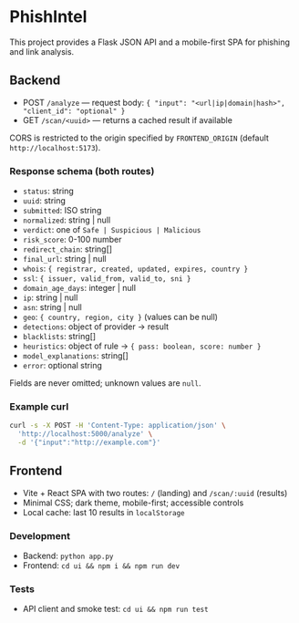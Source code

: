 # PhishIntel

This project provides a Flask JSON API and a mobile-first SPA for phishing and link analysis.

## Backend

- POST `/analyze` — request body: `{ "input": "<url|ip|domain|hash>", "client_id": "optional" }`
- GET `/scan/<uuid>` — returns a cached result if available

CORS is restricted to the origin specified by `FRONTEND_ORIGIN` (default `http://localhost:5173`).

### Response schema (both routes)
- `status`: string
- `uuid`: string
- `submitted`: ISO string
- `normalized`: string | null
- `verdict`: one of `Safe | Suspicious | Malicious`
- `risk_score`: 0-100 number
- `redirect_chain`: string[]
- `final_url`: string | null
- `whois`: `{ registrar, created, updated, expires, country }`
- `ssl`: `{ issuer, valid_from, valid_to, sni }`
- `domain_age_days`: integer | null
- `ip`: string | null
- `asn`: string | null
- `geo`: `{ country, region, city }` (values can be null)
- `detections`: object of provider -> result
- `blacklists`: string[]
- `heuristics`: object of rule -> `{ pass: boolean, score: number }`
- `model_explanations`: string[]
- `error`: optional string

Fields are never omitted; unknown values are `null`.

### Example curl

```bash
curl -s -X POST -H 'Content-Type: application/json' \
  'http://localhost:5000/analyze' \
  -d '{"input":"http://example.com"}'
```

## Frontend

- Vite + React SPA with two routes: `/` (landing) and `/scan/:uuid` (results)
- Minimal CSS; dark theme, mobile-first; accessible controls
- Local cache: last 10 results in `localStorage`

### Development

- Backend: `python app.py`
- Frontend: `cd ui && npm i && npm run dev`

### Tests

- API client and smoke test: `cd ui && npm run test`

